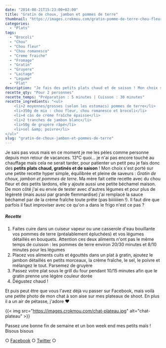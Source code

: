 ```yaml
---
date: "2014-08-21T15:23:00+02:00"
title: "Gratin de choux, jambon et pommes de terre"
thumbnail: "https://images.crokmou.com/gratin-pomme-de-terre-chou-fleur-romanesco-brocoli.jpg"
categories:
  - "Plats"
tags:
  - "Brocoli"
  - "Chou"
  - "Chou fleur"
  - "Chou romanesco"
  - "Creme fraiche"
  - "Fromage"
  - "Gratin"
  - "Gruyere"
  - "Laitage"
  - "Legume"
  - "Plat"
description: "Je fais des petits plats chaud et de saison ! Mon choix s'est porté sur une recette simple et pleine de saveurs : Gratin de choux, jambon et pommes de terre"
recette_qty: "Pour 2 personnes"
recette_temps: "Préparation : 5 minutes | Cuisson : 30 minutes"
recette_ingredients: "<ul>
	<li>2 moyennes/grosses (selon les estomacs) pommes de terre</li>
	<li>350g de mix : chou fleur, chou romanesco et brocoli</li>
	<li>4 càs de crème fraîche épaisse</li>
	<li>2 tranches de jambon blanc</li>
	<li>50g de gruyère râpé</li>
	<li>sel &amp; poivre</li>
</ul>"
slug: "gratin-de-choux-jambon-et-pommes-de-terre"
---
```


Je sais pas vous mais en ce moment je me les pèles comme personne depuis mon retour de vacances. 13°C quoi... je n'ai pas encore touché au chauffage mais cela ne serait tarder, pour patienter un petit peu je fais donc des **petits plats chaud, gratinés et de saison** ! Mon choix s'est porté sur une petite recette hyper simple, équilibrée et pleine de saveurs : _Gratin de choux, jambon et pommes de terre_. Ma mère fait cette recette avec du chou fleur et des petits lardons, elle y ajoute aussi une petite béchamel maison. De mon côté j'ai eu envie de tester avec d'autres légumes et pour plus de légèreté (mais aussi par grande flemmardise) j'ai remplacé la sauce béchamel par de la crème fraîche toute prête (pas biiiiiiien !). Il faut dire que parfois il faut improviser avec ce qu'on a dans le frigo n'est ce pas ?

##### Recette

1.  Faites cuire dans un cuiseur vapeur ou une casserole d'eau bouillante vos pommes de terre (préalablement épluchées) et vos légumes détaillés en bouquets. Attention ces deux aliments n'ont pas le même temps de cuisson : les pommes de terre environ 20/30 minutes et 8/10 minutes pour les légumes
2.  Placez vos aliments cuits et égouttés dans un plat à gratin, ajoutez le jambon détaillés en petits morceaux, la crème fraîche, le sel, le poivre et mélangez le tout. Parsemez de gruyère
3.  Passez votre plat sous le grill du four pendant 10/15 minutes afin que le gratin prenne une légère couleur dorée
4.  Dégustez chaud !

Et puis peut être que vous l'avez déjà vu passer sur Facebook, mais voilà une petite photo de mon chat à son aise sur mes plateaux de shoot. En plus il a un air de pétasse, j'adore ❤

{{< img src="https://images.crokmou.com/chat-plateau.jpg" alt="chat-plateau" >}}

Passez une bonne fin de semaine et un bon week end mes petits maïs ! Bisous bisous

○ [Facebook](https://www.facebook.com/crokmou.blog) ○ [Twitter](https://twitter.com/Crokmou) ○